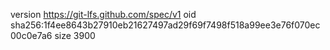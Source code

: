version https://git-lfs.github.com/spec/v1
oid sha256:1f4ee8643b27910eb21627497ad29f69f7498f518a99ee3e76f070ec00c0e7a6
size 3900
